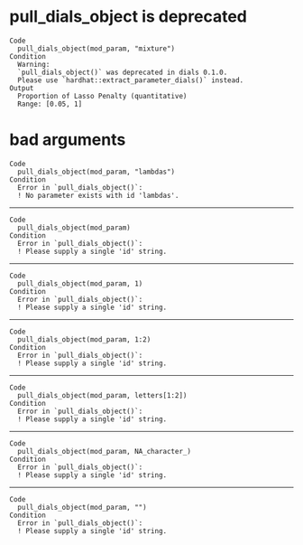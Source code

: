 # pull_dials_object is deprecated

    Code
      pull_dials_object(mod_param, "mixture")
    Condition
      Warning:
      `pull_dials_object()` was deprecated in dials 0.1.0.
      Please use `hardhat::extract_parameter_dials()` instead.
    Output
      Proportion of Lasso Penalty (quantitative)
      Range: [0.05, 1]

# bad arguments

    Code
      pull_dials_object(mod_param, "lambdas")
    Condition
      Error in `pull_dials_object()`:
      ! No parameter exists with id 'lambdas'.

---

    Code
      pull_dials_object(mod_param)
    Condition
      Error in `pull_dials_object()`:
      ! Please supply a single 'id' string.

---

    Code
      pull_dials_object(mod_param, 1)
    Condition
      Error in `pull_dials_object()`:
      ! Please supply a single 'id' string.

---

    Code
      pull_dials_object(mod_param, 1:2)
    Condition
      Error in `pull_dials_object()`:
      ! Please supply a single 'id' string.

---

    Code
      pull_dials_object(mod_param, letters[1:2])
    Condition
      Error in `pull_dials_object()`:
      ! Please supply a single 'id' string.

---

    Code
      pull_dials_object(mod_param, NA_character_)
    Condition
      Error in `pull_dials_object()`:
      ! Please supply a single 'id' string.

---

    Code
      pull_dials_object(mod_param, "")
    Condition
      Error in `pull_dials_object()`:
      ! Please supply a single 'id' string.

